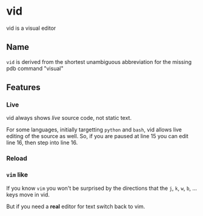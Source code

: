 # vid

vid is a visual editor

## Name

`vid` is derived from the shortest unambiguous abbreviation for the missing pdb command "visual"

## Features

### Live

vid always shows *live* source code, not static text.

For some languages, initially targetting `python` and `bash`, vid allows live editing of the source as well.
So, if you are paused at line 15 you can edit line 16, then step into line 16.

### Reload



### `vim` like
 
If you know `vim` you won't be surprised by the directions that the `j`, `k`, `w`, `b`, ... keys move in vid.

But if you need a **real** editor for text switch back to vim.
